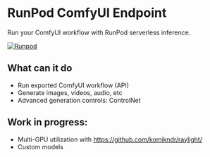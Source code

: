 # RunPod ComfyUI Endpoint
Run your ComfyUI workflow with RunPod serverless inference.


[![Runpod](https://api.runpod.io/badge/Shellishack/runpod-comfyui-endpoint)](https://www.console.runpod.io/hub/Shellishack/runpod-comfyui-endpoint)

## What can it do
- Run exported ComfyUI workflow (API)
- Generate images, videos, audio, etc
- Advanced generation controls: ControlNet

## Work in progress:
- Multi-GPU utilization with https://github.com/komikndr/raylight/
- Custom models
